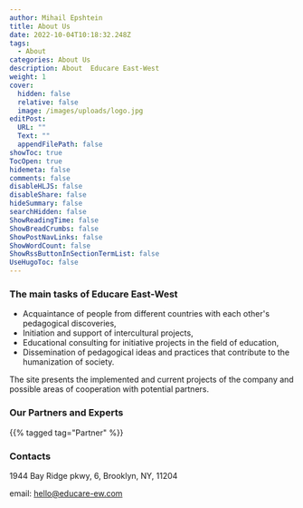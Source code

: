 ```yaml
---
author: Mihail Epshtein
title: About Us
date: 2022-10-04T10:18:32.248Z
tags:
  - About
categories: About Us
description: About  Educare East-West
weight: 1
cover:
  hidden: false
  relative: false
  image: /images/uploads/logo.jpg
editPost:
  URL: ""
  Text: ""
  appendFilePath: false
showToc: true
TocOpen: true
hidemeta: false
comments: false
disableHLJS: false
disableShare: false
hideSummary: false
searchHidden: false
ShowReadingTime: false
ShowBreadCrumbs: false
ShowPostNavLinks: false
ShowWordCount: false
ShowRssButtonInSectionTermList: false
UseHugoToc: false
---
```

### The main tasks of Educare East-West

* Acquaintance of people from different countries with each other's pedagogical discoveries,
* Initiation and support of intercultural projects,
* Educational consulting for initiative projects in the field of education,
* Dissemination of pedagogical ideas and practices that contribute to the humanization of society.

The site presents the implemented and current projects of the company and possible areas of cooperation with potential partners.

### Our Partners and Experts

{{% tagged tag="Partner" %}}

### Contacts

1944 Bay Ridge pkwy, 6, Brooklyn, NY, 11204

email: [hello@educare-ew.com](mailto:hello@educare-ew.com)

